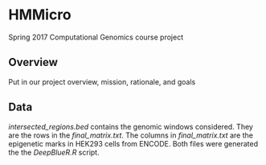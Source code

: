 # HMMicro
Spring 2017 Computational Genomics course project

## Overview
Put in our project overview, mission, rationale, and goals

## Data

*intersected_regions.bed* contains the genomic windows considered. They are the rows in the *final_matrix.txt*. The columns in *final_matrix.txt* are the epigenetic marks in HEK293 cells from ENCODE. Both files were generated the the *DeepBlueR.R* script. 
